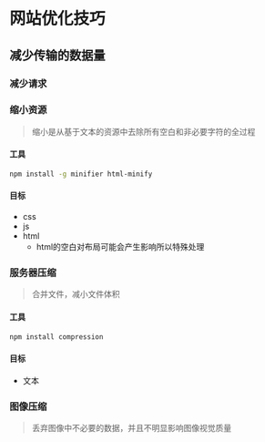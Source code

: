 # 网站优化技巧

## 减少传输的数据量

### 减少请求

### 缩小资源

> 缩小是从基于文本的资源中去除所有空白和非必要字符的全过程

#### 工具

```bash
npm install -g minifier html-minify
```

#### 目标

- css
- js
- html
  - html的空白对布局可能会产生影响所以特殊处理

### 服务器压缩

> 合并文件，减小文件体积

#### 工具

```bash
npm install compression 
```

#### 目标

- 文本

### 图像压缩

> 丢弃图像中不必要的数据，并且不明显影响图像视觉质量

